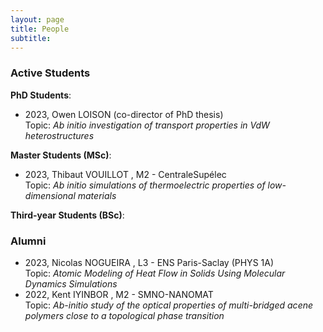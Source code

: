 ```yaml
---
layout: page
title: People
subtitle: 
---
```


### Active Students

**PhD Students**:
* 2023, Owen LOISON (co-director of PhD thesis)<br />
Topic: _Ab initio investigation of transport properties in VdW heterostructures_

**Master Students (MSc)**:

* 2023, Thibaut VOUILLOT , M2 - CentraleSupélec <br />
Topic: _Ab initio simulations of thermoelectric properties of low-dimensional materials_

**Third-year Students (BSc)**:


### Alumni

* 2023, Nicolas NOGUEIRA , L3 - ENS Paris-Saclay (PHYS 1A) <br />
Topic: _Atomic Modeling of Heat Flow in Solids Using Molecular Dynamics Simulations_
* 2022, Kent IYINBOR , M2 - SMNO-NANOMAT <br />
Topic: _Ab-initio study of the optical properties of multi-bridged acene polymers close to a topological phase transition_

